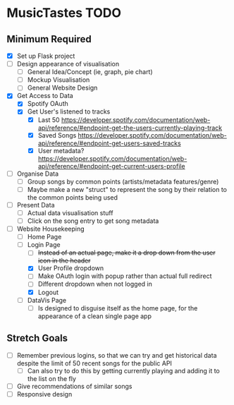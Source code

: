 # MusicTastes TODO

## Minimum Required

- [X] Set up Flask project
- [ ] Design appearance of visualisation
  - [ ] General Idea/Concept (ie, graph, pie chart)
  - [ ] Mockup Visualisation
  - [ ] General Website Design
- [X] Get Access to Data
  - [X] Spotify OAuth
  - [X] Get User's listened to tracks
    - [X] Last 50          https://developer.spotify.com/documentation/web-api/reference/#endpoint-get-the-users-currently-playing-track
    - [X] Saved Songs      https://developer.spotify.com/documentation/web-api/reference/#endpoint-get-users-saved-tracks
    - [X] User metadata?   https://developer.spotify.com/documentation/web-api/reference/#endpoint-get-current-users-profile
- [ ] Organise Data
  - [ ] Group songs by common points (artists/metadata features/genre)
  - [ ] Maybe make a new "struct" to represent the song by their relation to the common points being used
- [ ] Present Data
  - [ ] Actual data visualisation stuff
  - [ ] Click on the song entry to get song metadata
- [ ] Website Housekeeping
  - [ ] Home Page
  - [ ] Login Page
    - [ ] ~~Instead of an actual page, make it a drop down from the user icon in the header~~
    - [X] User Profile dropdown
    - [ ] Make OAuth login with popup rather than actual full redirect
    - [ ] Different dropdown when not logged in
    - [X] Logout
  - [ ] DataVis Page
    - [ ] Is designed to disguise itself as the home page, for the appearance of a clean single page app

## Stretch Goals
- [ ] Remember previous logins, so that we can try and get historical data despite the limit of 50 recent songs for the public API
  - [ ] Can also try to do this by getting currently playing and adding it to the list on the fly
- [ ] Give recommendations of similar songs
- [ ] Responsive design
